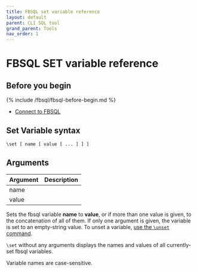 ```yaml
---
title: FBSQL set variable reference
layout: default
parent: CLI SQL tool
grand_parent: Tools
nav_order: 1
---
```


# FBSQL SET variable reference

## Before you begin

{% include /fbsql/fbsql-before-begin.md %}
* [Connect to FBSQL](/docs/tools/fbsql/fbsql-connect)

## Set Variable syntax

```sh
\set [ name [ value [ ... ] ] ]
```

## Arguments

| Argument | Description |
|---|---|
| name |  |
| value |  |

Sets the fbsql variable **name** to **value**, or if more than one value is given, to the concatenation of all of them. If only one argument is given, the variable is set to an empty-string value. To unset a variable, [use the `\unset` command](#unset-variable).

`\set` without any arguments displays the names and values of all currently-set fbsql variables.

Variable names are case-sensitive.
